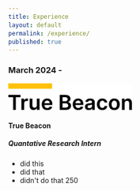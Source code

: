 ```yaml
---
title: Experience
layout: default
permalink: /experience/
published: true
---
```


### March 2024 - 
<img src="/assets/images/TrueBeacon.png" width="250">

#### True Beacon
##### Quantative Research Intern 

- did this
- did that
- didn't do that 250
